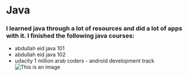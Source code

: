 # Java
### I learned java through a lot of resources and did a lot of apps with it. I finished the following java courses:
* abdullah eid java 101 
* abdullah eid java 102
* udacity 1 million arab coders - android development track
![This is an image](https://myoctocat.com/assets/images/base-octocat.svg)

